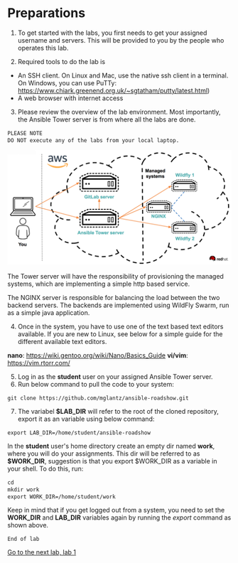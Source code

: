 # Preparations

1. To get started with the labs, you first needs to get your assigned username and servers. This will be provided to you by the people who operates this lab.

2. Required tools to do the lab is
* An SSH client. On Linux and Mac, use the native ssh client in a terminal. On Windows, you can use PuTTy: https://www.chiark.greenend.org.uk/~sgtatham/putty/latest.html)
* A web browser with internet access

3. Please review the overview of the lab environment. Most importantly, the Ansible Tower server is from where all the labs are done.
```
PLEASE NOTE
DO NOT execute any of the labs from your local laptop.
```

![Overview of lab environment](../../content/images/overview.png)

The Tower server will have the responsibility of provisioning the managed systems, which are implementing a simple http based service.

The NGINX server is responsible for balancing the load between the two backend servers. The backends are implemented using WildFly Swarm, run as a simple java application.

4. Once in the system, you have to use one of the text based text editors available. If you are new to Linux, see below for a simple guide for the different available text editors.

**nano**: https://wiki.gentoo.org/wiki/Nano/Basics_Guide
**vi/vim**: https://vim.rtorr.com/ 

5. Log in as the **student** user on your assigned Ansible Tower server.
6. Run below command to pull the code to your system:
```
git clone https://github.com/mglantz/ansible-roadshow.git
```
7. The variabel **$LAB_DIR** will refer to the root of the cloned repository, export it as an variable using below command:
```
export LAB_DIR=/home/student/ansible-roadshow
```

In the **student** user's home directory create an empty dir named **work**, where you will do your assignments. This dir will be referred to as **$WORK_DIR**, suggestion is that you export $WORK_DIR as a variable in your shell. To do this, run:
```
cd
mkdir work
export WORK_DIR=/home/student/work
```

Keep in mind that if you get logged out from a system, you need to set the **WORK_DIR** and **LAB_DIR** variables again by running the _export_ command as shown above.

```
End of lab
```
[Go to the next lab, lab 1](../lab-1/README.md)

